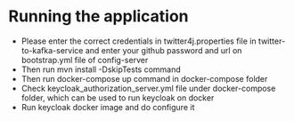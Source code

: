 # Running the application
- Please enter the correct credentials in twitter4j.properties file in twitter-to-kafka-service
  and enter your github password and url on bootstrap.yml file of config-server
- Then run mvn install -DskipTests command
- Then run docker-compose up command in docker-compose folder
- Check keycloak_authorization_server.yml file under docker-compose folder, which can be used to run keycloak on docker
- Run keycloak docker image and do configure it